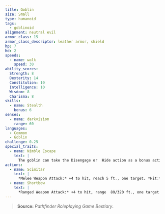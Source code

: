 ```yaml
---
title: Goblin
size: Small
type: humanoid
tags:
  - goblinoid
alignment: neutral evil
armor_class: 15
armor_class_descriptor: leather armor, shield
hp: 7
hd: 2
speeds:
  - name: walk
    speed: 30
ability_scores:
  Strength: 8
  Dexterity: 14
  Constitution: 10
  Intelligence: 10
  Wisdom: 8
  Charisma: 8
skills:
  - name: Stealth
    bonus: 6
senses:
  - name: darkvision
    range: 60
languages:
  - Common
  - Goblin
challenge: 0.25
special_traits:
  - name: Nimble Escape
    text: |
      The goblin can take the Disengage or  Hide action as a bonus action on each of its turns.
actions:
  - name: Scimitar
    text: |
      *Melee Weapon Attack:* +4 to hit, reach 5 ft., one target. *Hit:* 5 (1d6 + 2) slashing damage.
  - name: Shortbow
    text: |
      *Ranged Weapon Attack:* +4 to hit, range  80/320 ft., one target. *Hit:* 5 (1d6 + 2) piercing damage.
---
```


> **Source:** *Pathfinder Roleplaying Game Bestiary*.

